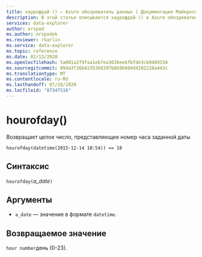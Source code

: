 ```yaml
---
title: хаурофдай () — Azure обозреватель данных | Документация Майкрософт
description: В этой статье описывается хаурофдай () в Azure обозреватель данных.
services: data-explorer
author: orspod
ms.author: orspodek
ms.reviewer: rkarlin
ms.service: data-explorer
ms.topic: reference
ms.date: 02/13/2020
ms.openlocfilehash: 5a001a2f9faa1eb7ea3636ee6fbfde3cb0489158
ms.sourcegitcommit: 09da3f26b4235368297b8b9b604d4282228a443c
ms.translationtype: MT
ms.contentlocale: ru-RU
ms.lasthandoff: 07/28/2020
ms.locfileid: "87347516"
---
```

# <a name="hourofday"></a>hourofday()

Возвращает целое число, представляющее номер часа заданной даты

```kusto
hourofday(datetime(2015-12-14 18:54)) == 18
```

## <a name="syntax"></a>Синтаксис

`hourofday(`*a_date*`)`

## <a name="arguments"></a>Аргументы

* `a_date` — значение в формате `datetime`.

## <a name="returns"></a>Возвращаемое значение

`hour number`день (0-23).